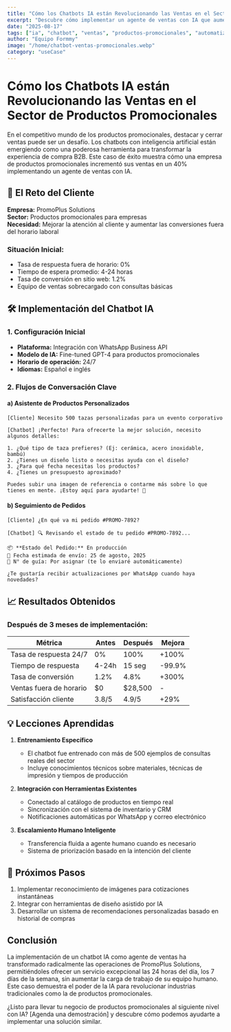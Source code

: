 ```yaml
---
title: "Cómo los Chatbots IA están Revolucionando las Ventas en el Sector de Productos Promocionales"
excerpt: "Descubre cómo implementar un agente de ventas con IA que aumenta las conversiones en tu negocio de productos promocionales."
date: "2025-08-17"
tags: ["ia", "chatbot", "ventas", "productos-promocionales", "automatizacion"]
author: "Equipo Formmy"
image: "/home/chatbot-ventas-promocionales.webp"
category: "useCase"
---
```


# Cómo los Chatbots IA están Revolucionando las Ventas en el Sector de Productos Promocionales

En el competitivo mundo de los productos promocionales, destacar y cerrar ventas puede ser un desafío. Los chatbots con inteligencia artificial están emergiendo como una poderosa herramienta para transformar la experiencia de compra B2B. Este caso de éxito muestra cómo una empresa de productos promocionales incrementó sus ventas en un 40% implementando un agente de ventas con IA.

## 🚀 El Reto del Cliente

**Empresa:** PromoPlus Solutions  
**Sector:** Productos promocionales para empresas  
**Necesidad:** Mejorar la atención al cliente y aumentar las conversiones fuera del horario laboral

### Situación Inicial:
- Tasa de respuesta fuera de horario: 0%
- Tiempo de espera promedio: 4-24 horas
- Tasa de conversión en sitio web: 1.2%
- Equipo de ventas sobrecargado con consultas básicas

## 🛠️ Implementación del Chatbot IA

### 1. Configuración Inicial
- **Plataforma:** Integración con WhatsApp Business API
- **Modelo de IA:** Fine-tuned GPT-4 para productos promocionales
- **Horario de operación:** 24/7
- **Idiomas:** Español e inglés

### 2. Flujos de Conversación Clave

#### a) Asistente de Productos Personalizados
```
[Cliente] Necesito 500 tazas personalizadas para un evento corporativo

[Chatbot] ¡Perfecto! Para ofrecerte la mejor solución, necesito algunos detalles:

1. ¿Qué tipo de taza prefieres? (Ej: cerámica, acero inoxidable, bambú)
2. ¿Tienes un diseño listo o necesitas ayuda con el diseño?
3. ¿Para qué fecha necesitas los productos?
4. ¿Tienes un presupuesto aproximado?

Puedes subir una imagen de referencia o contarme más sobre lo que tienes en mente. ¡Estoy aquí para ayudarte! 🎨
```

#### b) Seguimiento de Pedidos
```
[Cliente] ¿En qué va mi pedido #PROMO-7892?

[Chatbot] 🔍 Revisando el estado de tu pedido #PROMO-7892...

📦 **Estado del Pedido:** En producción
📅 Fecha estimada de envío: 25 de agosto, 2025
🚚 N° de guía: Por asignar (te lo enviaré automáticamente)

¿Te gustaría recibir actualizaciones por WhatsApp cuando haya novedades?
```

## 📈 Resultados Obtenidos

### Después de 3 meses de implementación:

| Métrica | Antes | Después | Mejora |
|---------|-------|---------|--------|
| Tasa de respuesta 24/7 | 0% | 100% | +100% |
| Tiempo de respuesta | 4-24h | 15 seg | -99.9% |
| Tasa de conversión | 1.2% | 4.8% | +300% |
| Ventas fuera de horario | $0 | $28,500 | - |
| Satisfacción cliente | 3.8/5 | 4.9/5 | +29% |

## 💡 Lecciones Aprendidas

1. **Entrenamiento Específico**
   - El chatbot fue entrenado con más de 500 ejemplos de consultas reales del sector
   - Incluye conocimientos técnicos sobre materiales, técnicas de impresión y tiempos de producción

2. **Integración con Herramientas Existentes**
   - Conectado al catálogo de productos en tiempo real
   - Sincronización con el sistema de inventario y CRM
   - Notificaciones automáticas por WhatsApp y correo electrónico

3. **Escalamiento Humano Inteligente**
   - Transferencia fluida a agente humano cuando es necesario
   - Sistema de priorización basado en la intención del cliente

## 🎯 Próximos Pasos

1. Implementar reconocimiento de imágenes para cotizaciones instantáneas
2. Integrar con herramientas de diseño asistido por IA
3. Desarrollar un sistema de recomendaciones personalizadas basado en historial de compras

## Conclusión

La implementación de un chatbot IA como agente de ventas ha transformado radicalmente las operaciones de PromoPlus Solutions, permitiéndoles ofrecer un servicio excepcional las 24 horas del día, los 7 días de la semana, sin aumentar la carga de trabajo de su equipo humano. Este caso demuestra el poder de la IA para revolucionar industrias tradicionales como la de productos promocionales.

¿Listo para llevar tu negocio de productos promocionales al siguiente nivel con IA? [Agenda una demostración] y descubre cómo podemos ayudarte a implementar una solución similar.
